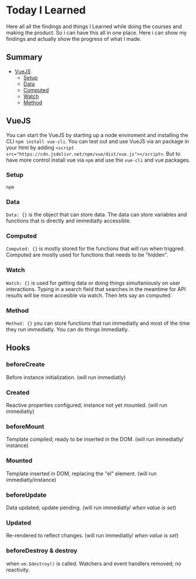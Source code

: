# Today I Learned

Here all all the findings and things I Learned while doing the courses and making the product.
So i can have this all in one place. Here i can show my findings and actually show the progress of what I made. 


## Summary
- [VueJS](##VueJS)
    - [Setup](###Setup)
    - [Data](###Data)
    - [Computed](###Computedp)
    - [Watch](###Watch)
    - [Method](###Method)

## VueJS
You can start the VueJS by starting up a node enviroment and installing the CLI `npm install vue-cli`. You can test out and use VueJS via an package in your html by adding  `<script src="https://cdn.jsdelivr.net/npm/vue/dist/vue.js"></script>`. But to have more control install vue via `npm` and use the `vue-cli` and vue packages.

### Setup
`npm`

### Data
`Data: {}` is the object that can store data. The data can store variables and functions that is directly and immediatly accessible.

### Computed
`Computed: {}` is mostly stored for the functions that will run when triggred. Computed are mostly used for functions that needs to be "hidden".

### Watch
`Watch: {}` is used for getting data or doing things simultaniously on user interactions. Typing in a search field that searches in the meantime for API results will be more accesible via watch. Then lets say an computed. 

### Method
`Method: {}` you can store functions that run immediatly and most of the time they run immediatly. You can do things immediatly.

## Hooks

### beforeCreate
Before instance initialization. (will run immediatly)

### Created
Reactive properties configured; instance not yet mounted. (will run immediatly)

### beforeMount
Template compiled; ready to be inserted in the DOM. (will run immediatly/ instance)

### Mounted
Template inserted in DOM, replacing the "el" element. (will run immediatly/instance)

### beforeUpdate
Data updated; update pending. (will run immediatly/ _when value is set_)

### Updated
Re-rendered to reflect changes. (will run immediatly/ _when value is set_)

### beforeDestroy & destroy
when `vm.$destroy()` is called. Watchers and event handlers removed; no reactivity.

